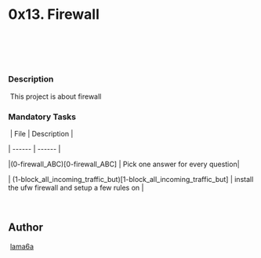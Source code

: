 # 0x13. Firewall
​
## 
​
### Description
​
This project is about firewall
​
### Mandatory Tasks
​
| File | Description |

| ------ | ------ |

|(0-firewall_ABC)[0-firewall_ABC] | Pick one answer for every question|

| (1-block_all_incoming_traffic_but)[1-block_all_incoming_traffic_but] |
  install the ufw firewall and setup a few rules on  |

​
## Author
​
[lama6a](lama6a)
